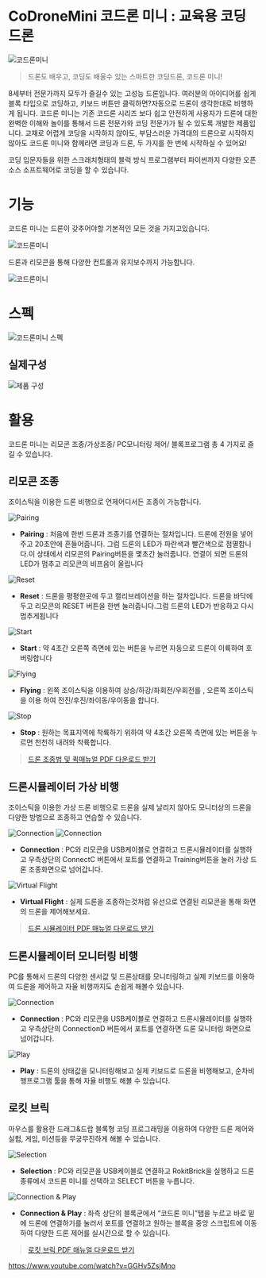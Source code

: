 # CoDroneMini 코드론 미니 : 교육용 코딩 드론  

![코드론미니](./img/0001.png)

> 드론도 배우고, 코딩도 배울수 있는 스마트한 코딩드론, 코드론 미니!

8세부터 전문가까지 모두가 즐길수 있는 고성능 드론입니다. 여러분의 아이디어를 쉽게 블록 타입으로 코딩하고, 키보드 버튼만 클릭하면?자동으로 드론이 생각한대로 비행하게 됩니다. 코드론 미니는 기존 코드론 시리즈 보다 쉽고 안전하게 사용자가 드론에 대한 완벽한  이해와 놀이를 통해서 드론 전문가와 코딩 전문가가 될 수 있도록 개발한 제품입니다.   교재로 어렵게 코딩을 시작하지 않아도, 부담스러운 가격대의 드론으로 시작하지 않아도  코드론 미니와 함께라면 코딩과 드론, 두 가지를 한 번에 시작하실 수 있어요! 

코딩 입문자들을 위한 스크래치형태의 블럭 방식 프로그램부터 파이썬까지 다양한 오픈소스 소프트웨어로 코딩을 할 수 있습니다.

# 기능

코드론 미니는 드론이 갖추어야할 기본적인 모든 것을 가지고있습니다.

![코드론미니](./img/0002.png)

드론과 리모콘을 통해 다양한 컨트롤과 유지보수까지 가능합니다.

![코드론미니](./img/0003.png)
  

# 스펙
![코드론미니 스펙](./img/0004.png)


## 실제구성
![제품 구성](./img/0005.png)

# 활용

코드론 미니는 리모콘 조종/가상조종/ PC모니터링 제어/ 블록프로그램 총 4 가지로 즐길 수 있습니다.

## 리모콘 조종

조이스틱을 이용한 드론 비행으로 언제어디서든 조종이 가능합니다.

![Pairing](./img/0006.png)

* **Pairing** :  처음에 한번 드론과 조종기를 연결하는 절차입니다. 드론에 전원을 넣어주고 20초안에 흔들어줍니다. 그럼 드론의 LED가 파란색과 빨간색으로 점멸합니다.이 상태에서 리모콘의 Pairing버튼을 몇초간 눌러줍니다. 연결이 되면 드론의 LED가 멈추고 리모콘의 비프음이 울립니다

![Reset](./img/0007.png)

* **Reset**  : 드론을 평평한곳에 두고 캘리브레이션을 하는 절차입니다. 드론을 바닥에 두고 리모콘의 RESET 버튼을 한번 눌러줍니다.그럼 드론의 LED가 반응하고 다시 멈추게됩니다 

![Start](./img/0008.png)

* **Start** : 약 4초간 오른쪽 측면에 있는 버튼을 누르면 자동으로 드론이 이륙하여 호버링합니다

![Flying](./img/0009.png)

* **Flying** : 왼쪽 조이스틱을 이용하여 상승/하강/좌회전/우회전를 , 오른쪽 조이스틱을  이용 하여 전진/후진/좌이동/우이동을 합니다.

![Stop](./img/0010.png)

* **Stop** : 원하는 목표지역에 착륙하기 위하여 약 4초간 오른쪽 측면에 있는 버튼을 누르면 천천히 내려와 착륙합니다.

> [드론 조종법 및 퀵매뉴얼 PDF 다운로드 받기](https://github.com/EBWon/robolink/raw/master/codronemini/pdf/remotecontroller.pdf)

## 드론시뮬레이터 가상 비행

조이스틱을 이용한 가상 드론 비행으로 드론을 실제 날리지 않아도 모니터상의 드론을 다양한 방법으로 조종하고 연습할 수 있습니다.

![Connection](./img/0011-1.png)
![Connection](./img/0011.jpg)

* **Connection** : PC와 리모콘을 USB케이블로 연결하고 드론시뮬레이터를 실행하고 우측상단의 ConnectC 버튼에서 포트를 연결하고 Training버튼을 눌러 가상 드론 조종화면으로 넘어갑니다.

![Virtual Flight](./img/0012.png)

* **Virtual Flight** : 실제 드론을 조종하는것처럼 유선으로 연결된 리모콘을 통해 화면의 드론을 제어해보세요.

> [드론 시뮬레이터 PDF 매뉴얼 다운로드 받기](https://github.com/EBWon/robolink/raw/master/codronemini/pdf/simulator.pdf)

## 드론시뮬레이터 모니터링 비행

PC를 통해서 드론의 다양한 센서값 및 드론상태를 모니터링하고 실제 키보드를 이용하여 드론을 제어하고 자율 비행까지도 손쉽게 해볼수 있습니다.

![Connection](./img/0013.png)

* **Connection** : PC와 리모콘을 USB케이블로 연결하고 드론시뮬레이터를 실행하고 우측상단의 ConnectionD 버튼에서 포트를 연결하면 드론 모니터링 화면으로 넘어갑니다.

![Play](./img/0014.png)

* **Play** : 드론의 상태값을 모니터링해보고 실제 키보드로 드론을 비행해보고, 순차비행프로그램 툴을 통해 자율 비행도 해볼 수 있습니다.

## 로킷 브릭

마우스를 활용한 드래그&드랍 블록형 코딩 프로그래밍을 이용하여 다양한  드론 제어와 실험, 게임, 미션등을 무궁무진하게 해볼 수 있습니다.

![Selection](./img/0015.png)

* **Selection** : PC와 리모콘을 USB케이블로 연결하고 RokitBrick을 실행하고 드론종류에서 코드론 미니를 선택하고 SELECT 버튼을 누릅니다.

![Connection & Play](./img/0016.png)

* **Connection & Play** : 좌측 상단의 블록군에서 “코드론 미니”탭을 누르고 바로 밑에 드론에 연결하기를 눌러서 포트를 연결하고 원하는 블록을  중앙 스크립트에 이동하여 다양한 드론 제어를 실시간으로 할 수 있습니다. 

> [로킷 브릭 PDF 매뉴얼 다운로드 받기](https://github.com/EBWon/robolink/raw/master/codronemini/pdf/rokit.pdf)

https://www.youtube.com/watch?v=GGHv5ZsjMno